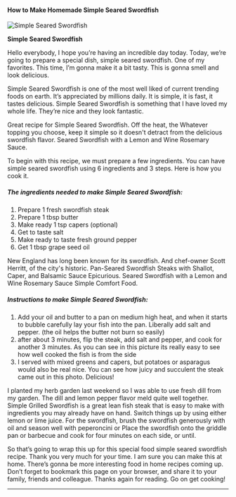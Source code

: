             

#### How to Make Homemade Simple Seared Swordfish

![Simple Seared Swordfish](https://img-global.cpcdn.com/recipes/2431028_d2399b7a2a9b4ced/751x532cq70/simple-seared-swordfish-recipe-main-photo.jpg)

**Simple Seared Swordfish**

Hello everybody, I hope you’re having an incredible day today. Today, we’re going to prepare a special dish, simple seared swordfish. One of my favorites. This time, I’m gonna make it a bit tasty. This is gonna smell and look delicious.

Simple Seared Swordfish is one of the most well liked of current trending foods on earth. It’s appreciated by millions daily. It is simple, it is fast, it tastes delicious. Simple Seared Swordfish is something that I have loved my whole life. They’re nice and they look fantastic.

Great recipe for Simple Seared Swordfish. Off the heat, the Whatever topping you choose, keep it simple so it doesn't detract from the delicious swordfish flavor. Seared Swordfish with a Lemon and Wine Rosemary Sauce.

To begin with this recipe, we must prepare a few ingredients. You can have simple seared swordfish using 6 ingredients and 3 steps. Here is how you cook it.

##### The ingredients needed to make Simple Seared Swordfish:

1.  Prepare 1 fresh swordfish steak
2.  Prepare 1 tbsp butter
3.  Make ready 1 tsp capers (optional)
4.  Get to taste salt
5.  Make ready to taste fresh ground pepper
6.  Get 1 tbsp grape seed oil

New England has long been known for its swordfish. And chef-owner Scott Herritt, of the city's historic. Pan-Seared Swordfish Steaks with Shallot, Caper, and Balsamic Sauce Epicurious. Seared Swordfish with a Lemon and Wine Rosemary Sauce Simple Comfort Food.

##### Instructions to make Simple Seared Swordfish:

1.  Add your oil and butter to a pan on medium high heat, and when it starts to bubble carefully lay your fish into the pan. Liberally add salt and pepper. (the oil helps the butter not burn so easily)
2.  after about 3 minutes, flip the steak, add salt and pepper, and cook for another 3 minutes. As you can see in this picture its really easy to see how well cooked the fish is from the side
3.  I served with mixed greens and capers, but potatoes or asparagus would also be real nice. You can see how juicy and succulent the steak came out in this photo. Delicious!

I planted my herb garden last weekend so I was able to use fresh dill from my garden. The dill and lemon pepper flavor meld quite well together. Simple Grilled Swordfish is a great lean fish steak that is easy to make with ingredients you may already have on hand. Switch things up by using either lemon or lime juice. For the swordfish, brush the swordfish generously with oil and season well with peperoncini or Place the swordfish onto the griddle pan or barbecue and cook for four minutes on each side, or until.

So that’s going to wrap this up for this special food simple seared swordfish recipe. Thank you very much for your time. I am sure you can make this at home. There’s gonna be more interesting food in home recipes coming up. Don’t forget to bookmark this page on your browser, and share it to your family, friends and colleague. Thanks again for reading. Go on get cooking!

* * *